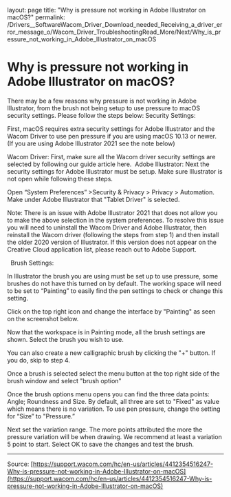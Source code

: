 layout: page
title: "Why is pressure not working in Adobe Illustrator on macOS?"
permalink: /Drivers__SoftwareWacom_Driver_Download_needed_Receiving_a_driver_error_message_o/Wacom_Driver_TroubleshootingRead_More/Next/Why_is_pressure_not_working_in_Adobe_Illustrator_on_macOS

# Why is pressure not working in Adobe Illustrator on macOS?

There may be a few reasons why pressure is not working in Adobe Illustrator, from the brush not being setup to use pressure to macOS security settings. Please follow the steps below:
Security Settings:


First, macOS requires extra security settings for Adobe Illustrator and the Wacom Driver to use pen pressure if you are using macOS 10.13 or newer. (If you are using Adobe Illustrator 2021 see the note below)

Wacom Driver: First, make sure all the Wacom driver security settings are selected by following our guide article here. 
Adobe Illustrator: Next the security settings for Adobe Illustrator must be setup. Make sure Illustrator is not open while following these steps.

Open “System Preferences” >Security & Privacy > Privacy > Automation.
Make under Adobe Illustrator that "Tablet Driver" is selected.









Note: There is an issue with Adobe Illustrator 2021 that does not allow you to make the above selection in the system preferences. To resolve this issue you will need to uninstall the Wacom Driver and Adobe Illustrator, then reinstall the Wacom driver (following the steps from step 1) and then install the older 2020 version of Illustrator. If this version does not appear on the Creative Cloud application list, please reach out to Adobe Support.


 
Brush Settings:


In Illustrator the brush you are using must be set up to use pressure, some brushes do not have this turned on by default. The working space will need to be set to “Painting” to easily find the pen settings to check or change this setting.

Click on the top right icon and change the interface by "Painting" as seen on the screenshot below.




Now that the workspace is in Painting mode, all the brush settings are shown. Select the brush you wish to use.

You can also create a new calligraphic brush by clicking the "+" button. If you do, skip to step 4.


Once a brush is selected select the menu button at the top right side of the brush window and select "brush option"




Once the brush options menu opens you can find the three data points: Angle; Roundness and Size. By default, all three are set to "Fixed" as value which means there is no variation. To use pen pressure, change the setting for “Size” to "Pressure.”




Next set the variation range. The more points attributed the more the pressure variation will be when drawing. We recommend at least a variation 5 point to start.
Select OK to save the changes and test the brush.

---
Source: [https://support.wacom.com/hc/en-us/articles/4412354516247-Why-is-pressure-not-working-in-Adobe-Illustrator-on-macOS](https://support.wacom.com/hc/en-us/articles/4412354516247-Why-is-pressure-not-working-in-Adobe-Illustrator-on-macOS)
